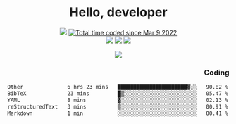 # <div align='center' >Hello, developer</div>

<div align='center'>
  <a ><img src="https://img.shields.io/badge/dynamic/json?url=https%3A%2F%2Fapi.swo.moe%2Fstats%2Fgithub%2FFree-Aaron-Li&query=count&color=181717&label=GitHub&labelColor=282c34&logo=github&suffix=+follows&cacheSeconds=3600"></a>
  <a href="https://wakatime.com/@fe40087f-8eae-48dc-9950-ad0633db1591"><img src="https://wakatime.com/badge/user/fe40087f-8eae-48dc-9950-ad0633db1591.svg" alt="Total time coded since Mar 9 2022" /></a>
</div>
<div align='center'>
  <a><img src="https://img.shields.io/badge/C%2FC%2B%2B%20-%20%2375664D"></a>
  <a><img src="https://img.shields.io/badge/Kotlin%20-%20%2375664D"></a>
  <a><img src="https://img.shields.io/badge/JavaScript%20-%20%2375664D"></a>
</div>

<p align="center">
  <img src="https://readme-typing-svg.demolab.com/?lines=你好!+开发者;Hello!+ developer&font=Fira%20Code&center=true&width=380&height=50&duration=4000&pause=1000">
</p>


<div align='right'>
  <h3>Coding</h3>
</div>

<!--START_SECTION:waka-->

```txt
Other              6 hrs 23 mins   ██████████████████████▓░░   90.82 %
BibTeX             23 mins         █▒░░░░░░░░░░░░░░░░░░░░░░░   05.47 %
YAML               8 mins          ▓░░░░░░░░░░░░░░░░░░░░░░░░   02.13 %
reStructuredText   3 mins          ▒░░░░░░░░░░░░░░░░░░░░░░░░   00.91 %
Markdown           1 min           ░░░░░░░░░░░░░░░░░░░░░░░░░   00.41 %
```

<!--END_SECTION:waka-->





